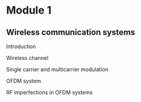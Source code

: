 # Module 1

## Wireless communication systems

Introduction

Wireless channel

Single carrier and multicarrier modulation

OFDM system

RF imperfections in OFDM systems
